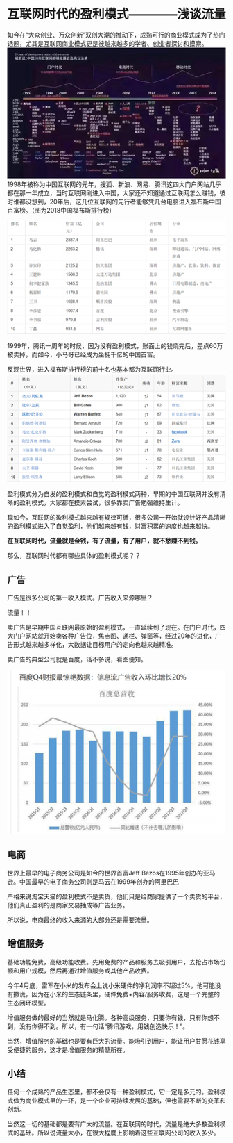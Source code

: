 # 互联网时代的盈利模式————浅谈流量
如今在“大众创业、万众创新”双创大潮的推动下，成熟可行的商业模式成为了热门话题，尤其是互联网商业模式更是被越来越多的学者、创业者探讨和摸索。
![](images/lab16.0.jpg)
1998年被称为中国互联网的元年，搜狐、新浪、网易、腾讯这四大门户网站几乎都在那一年成立，当时互联网刚进入中国，大家还不知道通过互联网怎么赚钱，彼时谁都没想到，20年后，这几位互联网的先行者能够凭几台电脑进入福布斯中国百富榜。（图为2018中国福布斯排行榜）

![](images/lab16.1.png)

1999年，腾讯一周年的时候，因为没有盈利模式，账面上的钱烧完后，差点60万被卖掉，而如今，小马哥已经成为坐拥千亿的中国首富。

反观世界，进入福布斯排行榜的前十名也基本都为互联网行业。
![](images/lab.png)

盈利模式分为自发的盈利模式和自觉的盈利模式两种，早期的中国互联网并没有清晰的盈利模式，大家都在摸索尝试，很多靠卖广告勉强维持生计。

现如今，互联网的盈利模式越来越有规律可循，很多公司一开始就设计好产品清晰的盈利模式进入了自觉盈利，他们越来越有钱，财富积累的速度也越来越快。

**在互联网时代，流量就是金钱，有了流量，有了用户，就不愁赚不到钱。**

那么，互联网时代都有哪些具体的盈利模式呢？？

## 广告

广告是很多公司的第一收入模式。广告收入来源哪里？

流量！！

卖广告是早期中国互联网最原始的盈利模式，一直延续到了现在。在门户时代，四大门户网站就开始卖各种广告位，焦点图、通栏、弹窗等，经过20年的进化，广告形式越来越多样化，大数据让目标用户的定向也越来越精准。

卖广告的典型公司就是百度，话不多说，看图便知。

![](images/lab16.2.png)

## 电商

世界上最早的电子商务公司是如今的世界首富Jeff Bezos在1995年创办的亚马逊。中国最早的电子商务公司则是马云在1999年创办的阿里巴巴

严格来说淘宝天猫的盈利模式不是卖货，他们只是给商家提供了一个卖货的平台，他们真正盈利的是商家交易抽成等广告业务。

所以说，电商最终的收入来源的大部分还是需要流量。

## 增值服务
基础功能免费，高级功能收费。先用免费的产品和服务去吸引用户，去抢占市场份额和用户规模，然后再通过增值服务或其他产品收费。

今年4月底，雷军在小米的发布会上说小米硬件的净利润率不超过5%，他可能没有撒谎，因为在小米的生态链条里，硬件免费+内容/服务收费，这是一个完整的生态闭环模型。

增值服务做的最好的当然就是马化腾。各种高级服务，只要你有钱，只有你想不到，没有你得不到。所以，有一句话“腾讯游戏，用钱创造快乐！”。

当然，增值服务的基础也是要有巨大的流量。能吸引到用户，能让用户甘愿花钱享受便捷的服务，这才是增值服务的精髓所在。

## 小结
任何一个成熟的产品生态里，都不会仅有一种盈利模式，它一定是多元的。盈利模式做为商业模式里的一环，是一个企业可持续发展的基础，但也需要不断的变革和创新。

当然这一切的基础都是要有广大的流量。在互联网的时代，流量是绝大多数盈利模式的基础。所以说流量大小，在很大程度上影响着这些互联网公司的收入多少。
